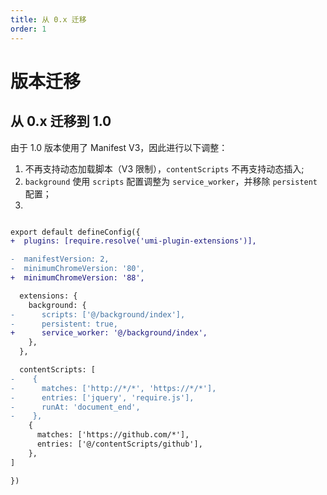 ```yaml
---
title: 从 0.x 迁移
order: 1
---
```


# 版本迁移

## 从 0.x 迁移到 1.0

由于 1.0 版本使用了 Manifest V3，因此进行以下调整：

1. 不再支持动态加载脚本（V3 限制），`contentScripts` 不再支持动态插入;
2. `background` 使用 `scripts` 配置调整为 `service_worker`，并移除 `persistent` 配置；
3.

```diff

export default defineConfig({
+  plugins: [require.resolve('umi-plugin-extensions')],

-  manifestVersion: 2,
-  minimumChromeVersion: '80',
+  minimumChromeVersion: '88',

  extensions: {
    background: {
-      scripts: ['@/background/index'],
-      persistent: true,
+      service_worker: '@/background/index',
    },
  },

  contentScripts: [
-    {
-      matches: ['http://*/*', 'https://*/*'],
-      entries: ['jquery', 'require.js'],
-      runAt: 'document_end',
-    },
    {
      matches: ['https://github.com/*'],
      entries: ['@/contentScripts/github'],
    },
]

})
```
